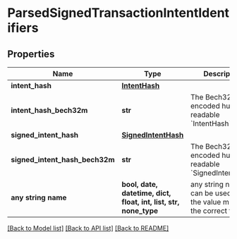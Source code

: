 # ParsedSignedTransactionIntentIdentifiers


## Properties
Name | Type | Description | Notes
------------ | ------------- | ------------- | -------------
**intent_hash** | [**IntentHash**](IntentHash.md) |  | 
**intent_hash_bech32m** | **str** | The Bech32m-encoded human readable &#x60;IntentHash&#x60;. | 
**signed_intent_hash** | [**SignedIntentHash**](SignedIntentHash.md) |  | 
**signed_intent_hash_bech32m** | **str** | The Bech32m-encoded human readable &#x60;SignedIntentHash&#x60;. | 
**any string name** | **bool, date, datetime, dict, float, int, list, str, none_type** | any string name can be used but the value must be the correct type | [optional]

[[Back to Model list]](../README.md#documentation-for-models) [[Back to API list]](../README.md#documentation-for-api-endpoints) [[Back to README]](../README.md)


